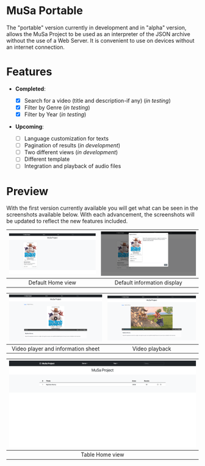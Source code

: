 # MuSa Portable
The "portable" version currently in development and in "alpha" version, allows the MuSa Project to be used as an interpreter of the JSON archive without the use of a Web Server. It is convenient to use on devices without an internet connection.

# Features

-	**Completed**:

    - [x] Search for a video (title and description-if any) (*in testing*)
    - [x] Filter by Genre (*in testing*)
    - [x] Filter by Year (*in testing*)

-	**Upcoming**:

    - [ ] Language customization for texts
    - [ ] Pagination of results (*in development*)
    - [ ] Two different views (*in development*)
    - [ ] Different template
    - [ ] Integration and playback of audio files

# Preview

With the first version currently available you will get what can be seen in the screenshots available below.
With each advancement, the screenshots will be updated to reflect the new features included.

| <img src="./screenshots/Home.png" /> | <img src="./screenshots/Info.png" /> |
| :---: | :---: |
| Default Home view | Default information display |

| <img src="./screenshots/Preview.png" /> | <img src="./screenshots/Video.png" /> |
| :---: | :---: |
| Video player and information sheet | Video playback |

| <img src="./screenshots/Table-view.png" /> |
| :---: |
| Table Home view |
